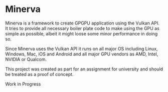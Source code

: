 # Minerva

Minerva is a framework to create GPGPU application using the Vulkan API. \
It tries to provide all necessary boiler plate code to make using the GPU as
simple as possible, albeit it might loose some minor performance in doing so.

Since Minerva uses the Vulkan API it runs on all major OS including Linux,
Windows, Mac, iOS and Android and all major GPU vendors as AMD, Intel, NVIDIA
or Qualcom.

This project was created as part for an assignment for university and should be
treated as a proof of concept.

Work in Progress
